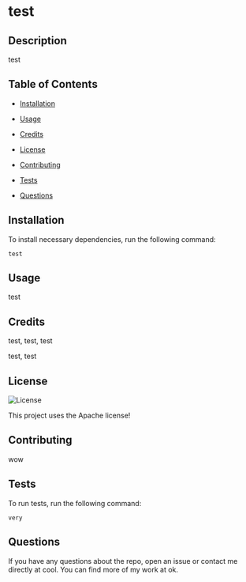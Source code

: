# test

## Description 

test

## Table of Contents

* [Installation](#installation)
* [Usage](#usage)
* [Credits](#credits)

* [License](#license)

* [Contributing](#contributing)
* [Tests](#tests)
* [Questions](#questions)

## Installation

To install necessary dependencies, run the following command:

```
test
```

## Usage

test

## Credits

test, test, test

test, test

## License
  
  ![License](https://img.shields.io/badge/license-Apache-blue.svg)

  This project uses the Apache license!

## Contributing

wow

## Tests

To run tests, run the following command:

```
very
```

## Questions

If you have any questions about the repo, open an issue or contact me directly at cool. You can find more of my work at ok.